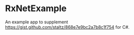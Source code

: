 # RxNetExample

An example app to supplement https://gist.github.com/staltz/868e7e9bc2a7b8c1f754 for C#.


